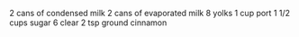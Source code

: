 2 cans of condensed milk
2 cans of evaporated milk
8 yolks
1 cup port
1 1/2 cups sugar
6 clear
2 tsp ground cinnamon